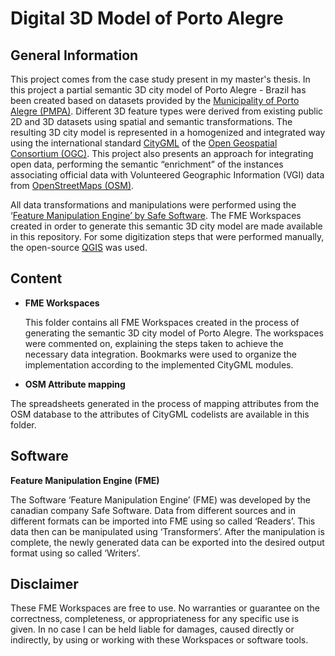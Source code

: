 # Digital 3D Model of Porto Alegre
## General Information
This project comes from the case study present in my master's thesis. In this project a partial semantic 3D city model of Porto Alegre - Brazil has been created based on datasets provided by the [Municipality of Porto Alegre (PMPA)](http://www2.portoalegre.rs.gov.br/spm/default.php?p_secao=310). Different 3D feature types were derived from existing public 2D and 3D datasets using spatial and semantic transformations. The resulting 3D city model is represented in a homogenized and integrated way using the international standard [CityGML](https://www.citygml.org/) of the [Open Geospatial Consortium (OGC)](http://www.opengeospatial.org/). This project also presents an approach for integrating open data, performing the semantic “enrichment” of the instances associating official data with Volunteered Geographic Information (VGI) data from [OpenStreetMaps (OSM)](https://www.openstreetmap.org/).

All data transformations and manipulations were performed using the ‘[Feature Manipulation Engine’ by Safe Software](https://www.safe.com/). The FME Workspaces created in order to generate this semantic 3D city model are made available in this repository. For some digitization steps that
were performed manually, the open-source [QGIS](https://qgis.org/en/site/) was used.

## Content
* **FME Workspaces**
  
  This folder contains all FME Workspaces created in the process of generating the semantic 3D city model of Porto Alegre. The workspaces were commented on, explaining the steps taken to achieve the necessary data integration. Bookmarks were used to organize the implementation according to the implemented CityGML modules.
* **OSM Attribute mapping**

The spreadsheets generated in the process of mapping attributes from the OSM database to the attributes of CityGML codelists are available in this folder.
 
## Software
**Feature Manipulation Engine (FME)**

The Software ‘Feature Manipulation Engine’ (FME) was developed by the canadian company Safe Software. Data from different sources and in different formats can be imported into FME using so called ‘Readers’. This data then can be manipulated using ‘Transformers’. After the manipulation is complete, the newly generated data can be exported into the desired output format using so called ‘Writers’.


## Disclaimer

These FME Workspaces are free to use. No warranties or guarantee on the correctness, completeness, or appropriateness for any specific use is given. In no case I can be held liable for damages, caused directly or indirectly, by using or working with these Workspaces or software tools. 
